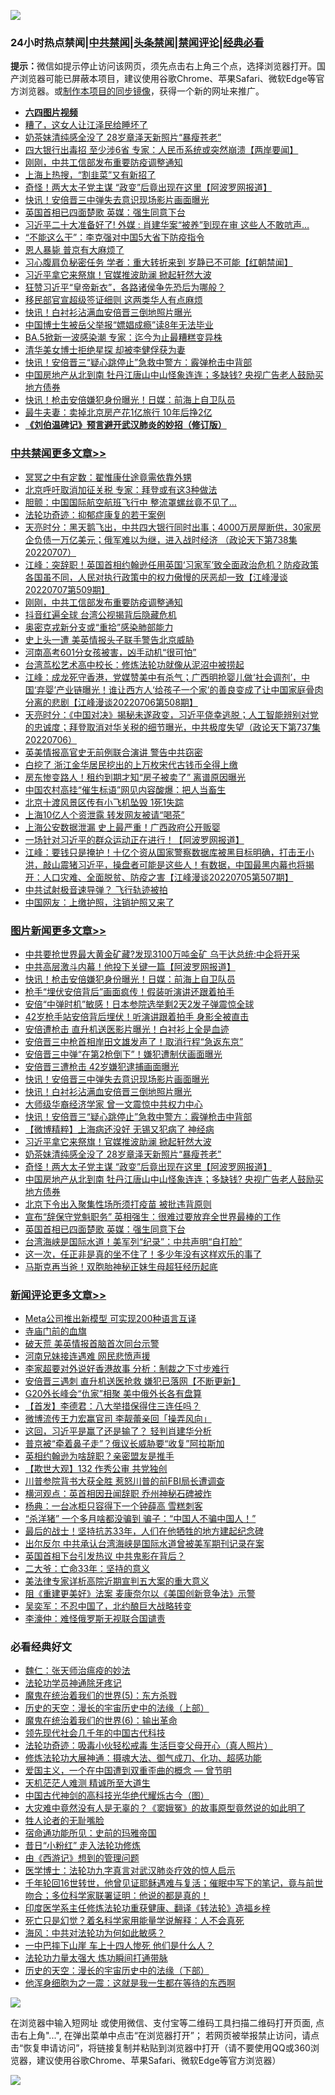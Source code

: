 ![](https://raw.githubusercontent.com/jsvpn/jsproxy/dev/64photo/fqnews-qr.jpg)

<div id="tt">
<h3>24小时热点禁闻|<a href="#%E4%B8%AD%E5%85%B1%E7%A6%81%E9%97%BB%E6%9B%B4%E5%A4%9A%E6%96%87%E7%AB%A0">中共禁闻</a>|<a href="#%E5%9B%BE%E7%89%87%E6%96%B0%E9%97%BB%E6%9B%B4%E5%A4%9A%E6%96%87%E7%AB%A0">头条禁闻</a>|<a href="#%E6%96%B0%E9%97%BB%E8%AF%84%E8%AE%BA%E6%9B%B4%E5%A4%9A%E6%96%87%E7%AB%A0">禁闻评论|<a href="#%E5%BF%85%E7%9C%8B%E7%BB%8F%E5%85%B8%E5%A5%BD%E6%96%87">经典必看</a></h3>
<div><b>提示：</b>微信如提示停止访问该网页，须先点击右上角三个点，选择浏览器打开。国产浏览器可能已屏蔽本项目，建议使用谷歌Chrome、苹果Safari、微软Edge等官方浏览器。或<a href="%E5%88%B6%E4%BD%9Cgit%E7%A6%81%E9%97%BB%E9%95%9C%E5%83%8F.md">制作本项目的同步镜像</a>，获得一个新的网址来推广。</div>
<ul>
<li><b><a href="http://d2.v2rss.gq/64.mp4" target="_blank">六四图片视频</a></b></li>
<li><a href="/ccpdope/20220707/1755157.md">糟了，这女人让江泽民给睡坏了</a></li>
<li><a href="/topimagenews/20220707/1755226.md">奶茶妹清纯感全没了 28岁章泽天新照片“暴瘦苍老”</a></li>
<li><a href="/bannedvideo/20220707/1755177.md">四大银行出毒招 至少涉6省 专家：人民币系统或突然崩溃【两岸要闻】</a></li>
<li><a href="/cbnews/20220708/1755416.md">刚刚，中共工信部发布重要防疫调整通知</a></li>
<li><a href="/cnnews/20220708/1755328.md">上海上热搜，“割韭菜”又有新招了</a></li>
<li><a href="/topimagenews/20220707/1755225.md">奇怪！两大太子党主谋 “政变”后竟出现在这里【阿波罗网报道】</a></li>
<li><a href="/topimagenews/20220708/1755523.md">快讯！安倍晋三中弹失去意识现场影片画面曝光</a></li>
<li><a href="/topimagenews/20220707/1755153.md">英国首相已四面楚歌 英媒：强生同意下台</a></li>
<li><a href="/cnnews/20220708/1755306.md">习近平二十大准备好了! 外媒 : 肖建华案“被养”到现在审 这些人不敢吭声…</a></li>
<li><a href="/cnnews/20220708/1755441.md">“不能这么干”：李克强对中国5大省下防疫指令</a></li>
<li><a href="/cnnews/20220708/1755346.md">恩人暴毙 普京有大麻烦了</a></li>
<li><a href="/bannedvideo/20220708/1755317.md">习心腹肩负秘密任务 学者：重大转折来到 岁静已不可能【红朝禁闻】</a></li>
<li><a href="/topimagenews/20220708/1755490.md">习近平拿它来祭旗！官媒推波助澜 掀起轩然大波</a></li>
<li><a href="/headline/20220707/1755156.md">狂赞习近平“皇帝新衣”，各路诸侯争先恐后为哪般？</a></li>
<li><a href="/cnnews/20220708/1755327.md">移民部官宣超级签证细则 这两类华人有点麻烦</a></li>
<li><a href="/topimagenews/20220708/1755522.md">快讯！白衬衫沾满血安倍晋三倒地照片曝光</a></li>
<li><a href="/cnnews/20220708/1755427.md">中国博士生被岳父举报“嫖娼成瘾”读8年无法毕业</a></li>
<li><a href="/cnnews/20220708/1755325.md">BA.5掀新一波感染潮 专家：迄今为止最糟糕变异株</a></li>
<li><a href="/lifebaike/20220707/1755143.md">清华美女博士拒绝星探 却被李健俘获为妻</a></li>
<li><a href="/topimagenews/20220708/1755510.md">快讯！安倍晋三“疑心跳停止”急救中警方：霰弹枪击中背部</a></li>
<li><a href="/topimagenews/20220707/1755201.md">中国房地产从北到南 牡丹江唐山中山怪象连连；多缺钱? 央视广告老人鼓励买地方债券</a></li>
<li><a href="/topimagenews/20220708/1755542.md">快讯！枪击安倍嫌犯身份曝光！日媒：前海上自卫队员</a></li>
<li><a href="/lifebaike/20220708/1755324.md">最牛夫妻：卖掉北京房产花1亿旅行 10年后挣2亿</a></li>
<li><b><a href="/comments/20200207/1272816.md" target="_blank">《刘伯温碑记》预言避开武汉肺炎的妙招（修订版）</a></b></li>
</ul>
</div>

<div class="catlist">
<h3><a href="/cbnews/" target="_blank">中共禁闻</a><span><a href="/cbnews/" target="_blank" rel="nofollow">更多文章>></a></span></h3>
<ul>
<li><a href="/cbnews/20220708/1755128.md" target="_blank">冥冥之中有定数：翟惟康仕途竟需依靠外甥</a></li>
<li><a href="/cbnews/20220708/1755562.md" target="_blank">北京呼吁取消加征关税 专家：拜登或有这3种做法</a></li>
<li><a href="/cbnews/20220708/1755561.md" target="_blank">胆颤：中国国际航空航班飞行中 整流罩螺丝竟不见了…</a></li>
<li><a href="/cbnews/20220708/1755180.md" target="_blank">法轮功奇迹：抑郁症康复的若干案例</a></li>
<li><a href="/cbnews/20220708/1755486.md" target="_blank">天亮时分：黑天鹅飞出，中共四大银行同时出事；4000万房屋断供，30家房企负债一万亿美元；俄军难以为继，进入战时经济 （政论天下第738集 20220707）</a></li>
<li><a href="/cbnews/20220708/1755469.md" target="_blank">江峰：突辞职！英国首相约翰逊任用英国‘习家军’致全面政治危机？防疫政策各国虽不同，人民对执行政策中的权力傲慢的厌恶却一致【江峰漫谈20220707第509期】</a></li>
<li><a href="/cbnews/20220708/1755416.md" target="_blank">刚刚，中共工信部发布重要防疫调整通知</a></li>
<li><a href="/cbnews/20220708/1755323.md" target="_blank">抖音红遍全球 台湾公视揭背后隐藏危机</a></li>
<li><a href="/cbnews/20220708/1755322.md" target="_blank">奥密克戎新分支或“重拾”感染肺部能力</a></li>
<li><a href="/cbnews/20220707/1755117.md" target="_blank">史上头一遭 美英情报头子联手警告北京威胁</a></li>
<li><a href="/cbnews/20220707/1755071.md" target="_blank">河南高考601分女孩被害，凶手动机“很可怕”</a></li>
<li><a href="/cbnews/20220707/1755000.md" target="_blank">台湾茑松艺术高中校长：修炼法轮功就像从泥沼中被捞起</a></li>
<li><a href="/cbnews/20220707/1755001.md" target="_blank">江峰：成龙死守香港，党媒赞美中有杀气；广西明抢婴儿做‘社会调剂’，中国‘弃婴’产业链曝光！谁让西方人‘给孩子一个家’的善良变成了让中国家庭骨肉分离的悲剧【江峰漫谈20220706第508期】</a></li>
<li><a href="/cbnews/20220707/1754988.md" target="_blank">天亮时分：《中国对决》揭秘未遂政变，习近平侥幸逃脱；人工智能辨别对党的忠诚度；拜登取消对华关税的细节曝光，中共极度失望（政论天下第737集 20220706）</a></li>
<li><a href="/cbnews/20220707/1754871.md" target="_blank">英美情报高官史无前例联合演讲 警告中共窃密</a></li>
<li><a href="/cbnews/20220707/1754813.md" target="_blank">白挖了 浙江金华居民挖出的上万枚宋代古钱币全得上缴</a></li>
<li><a href="/cbnews/20220706/1754758.md" target="_blank">房东惨变路人！租约到期才知“房子被卖了” 离谱原因曝光</a></li>
<li><a href="/cbnews/20220706/1754757.md" target="_blank">中国农村高挂“催生标语”网见内容酸爆：把人当畜生</a></li>
<li><a href="/cbnews/20220706/1754710.md" target="_blank">北京十渡风景区传有小飞机坠毁 1死1失踪</a></li>
<li><a href="/cbnews/20220706/1754628.md" target="_blank">上海10亿人个资泄露 转发网友被请“喝茶”</a></li>
<li><a href="/cbnews/20220706/1754577.md" target="_blank">上海公安数据泄漏 史上最严重！广西政府公开贩婴</a></li>
<li><a href="/cbnews/20220706/1754570.md" target="_blank">一场针对习近平的群众运动正在进行！【阿波罗网报道】</a></li>
<li><a href="/cbnews/20220706/1754569.md" target="_blank">江峰：要钱只是掩护！十亿个资从国家警察数据库被黑目标明确，打击王小洪，敲山震猪习近平，操盘者可能是这些人！有数据，中国最黑内幕也将揭开：人口灾难、全面脱贫、防疫之害【江峰漫谈20220705第507期】</a></li>
<li><a href="/cbnews/20220706/1754433.md" target="_blank">中共试射极音速导弹？ 飞行轨迹被拍</a></li>
<li><a href="/cbnews/20220706/1754385.md" target="_blank">中国网友：上缴护照，注销护照又来了</a></li>

</ul>
</div>
<div class="catlist">
<h3><a href="/topimagenews/" target="_blank">图片新闻</a><span><a href="/topimagenews/" target="_blank" rel="nofollow">更多文章>></a></span></h3>
<ul>
<li><a href="/topimagenews/20220708/1755571.md" target="_blank">中共要抢世界最大黄金矿藏?发现3100万吨金矿 乌干达总统:中企将开采</a></li>
<li><a href="/topimagenews/20220708/1755559.md" target="_blank">中共高层激斗内幕！他投下关键一篇【阿波罗网报道】</a></li>
<li><a href="/topimagenews/20220708/1755542.md" target="_blank">快讯！枪击安倍嫌犯身份曝光！日媒：前海上自卫队员</a></li>
<li><a href="/topimagenews/20220708/1755541.md" target="_blank">枪手“埋伏安倍背后”画面疯传！假装听演讲还跟着拍手</a></li>
<li><a href="/topimagenews/20220708/1755540.md" target="_blank">安倍“中弹时机”敏感！日本参院选举剩2天2发子弹震惊全球</a></li>
<li><a href="/topimagenews/20220708/1755539.md" target="_blank">42岁枪手站安倍背后埋伏！听演讲跟着拍手 身影全被直击</a></li>
<li><a href="/topimagenews/20220708/1755531.md" target="_blank">安倍遭枪击 直升机送医影片曝光！白衬衫上全是血迹</a></li>
<li><a href="/topimagenews/20220708/1755530.md" target="_blank">安倍晋三中枪首相岸田文雄发声了！取消行程“急返东京”</a></li>
<li><a href="/topimagenews/20220708/1755529.md" target="_blank">安倍晋三中弹“在第2枪倒下”！嫌犯遭制伏画面曝光</a></li>
<li><a href="/topimagenews/20220708/1755528.md" target="_blank">安倍晋三遭枪击 42岁嫌犯逮捕画面曝光</a></li>
<li><a href="/topimagenews/20220708/1755523.md" target="_blank">快讯！安倍晋三中弹失去意识现场影片画面曝光</a></li>
<li><a href="/topimagenews/20220708/1755522.md" target="_blank">快讯！白衬衫沾满血安倍晋三倒地照片曝光</a></li>
<li><a href="/topimagenews/20220708/1755511.md" target="_blank">大师级华裔经济学家 曾一文震惊中共权力中心</a></li>
<li><a href="/topimagenews/20220708/1755510.md" target="_blank">快讯！安倍晋三“疑心跳停止”急救中警方：霰弹枪击中背部</a></li>
<li><a href="/topimagenews/20220708/1755500.md" target="_blank">【微博精粹】上海病还没好 无锡又犯病了 神经病</a></li>
<li><a href="/topimagenews/20220708/1755490.md" target="_blank">习近平拿它来祭旗！官媒推波助澜 掀起轩然大波</a></li>
<li><a href="/topimagenews/20220707/1755226.md" target="_blank">奶茶妹清纯感全没了 28岁章泽天新照片“暴瘦苍老”</a></li>
<li><a href="/topimagenews/20220707/1755225.md" target="_blank">奇怪！两大太子党主谋 “政变”后竟出现在这里【阿波罗网报道】</a></li>
<li><a href="/topimagenews/20220707/1755201.md" target="_blank">中国房地产从北到南 牡丹江唐山中山怪象连连；多缺钱? 央视广告老人鼓励买地方债券</a></li>
<li><a href="/topimagenews/20220707/1755190.md" target="_blank">北京下令出入聚集性场所须打疫苗 被批违背原则</a></li>
<li><a href="/topimagenews/20220707/1755175.md" target="_blank">宣布“辞保守党魁职务” 英相强生：很难过要放弃全世界最棒的工作</a></li>
<li><a href="/topimagenews/20220707/1755153.md" target="_blank">英国首相已四面楚歌 英媒：强生同意下台</a></li>
<li><a href="/topimagenews/20220707/1755137.md" target="_blank">台湾海峡是国际水道！美军列“纪录”：中共声明“自打脸”</a></li>
<li><a href="/topimagenews/20220707/1755098.md" target="_blank">这一次，任正非是真的坐不住了！多少年没有这样欢乐的事了</a></li>
<li><a href="/topimagenews/20220707/1755033.md" target="_blank">马斯克再当爸！双胞胎神秘正妹生母超狂经历起底</a></li>

</ul>
</div>
<div class="catlist">
<h3><a href="/comments/" target="_blank">新闻评论</a><span><a href="/comments/" target="_blank" rel="nofollow">更多文章>></a></span></h3>
<ul>
<li><a href="/comments/20220708/1755589.md" target="_blank">Meta公司推出新模型 可实现200种语言互译</a></li>
<li><a href="/comments/20220708/1755130.md" target="_blank">寺庙门前的血旗</a></li>
<li><a href="/comments/20220708/1755557.md" target="_blank">破天荒 美英情报首脑首次同台示警</a></li>
<li><a href="/comments/20220708/1755549.md" target="_blank">河南兄妹接连遇难 网民悲愤声援</a></li>
<li><a href="/comments/20220708/1755548.md" target="_blank">李家超要对外说好香港故事 分析：制裁之下寸步难行</a></li>
<li><a href="/comments/20220708/1755533.md" target="_blank">安倍晋三遇刺 直升机送医抢救 嫌犯已落网【不断更新】</a></li>
<li><a href="/comments/20220708/1755525.md" target="_blank">G20外长峰会“仇家”相聚 美中俄外长各有盘算</a></li>
<li><a href="/comments/20220708/1755514.md" target="_blank">【首发】李德君：八大举措保得住三连任吗？</a></li>
<li><a href="/comments/20220708/1755505.md" target="_blank">微博流传王力宏赢官司 李靓蕾亲回「操弄风向」</a></li>
<li><a href="/comments/20220708/1755492.md" target="_blank">这回，习近平是赢了还是输了？ 轻判肖建华分析</a></li>
<li><a href="/comments/20220708/1755483.md" target="_blank">普京被“牵着鼻子走”？俄议长威胁要“收复”阿拉斯加</a></li>
<li><a href="/comments/20220708/1755482.md" target="_blank">英相约翰逊为啥辞职？亲密盟友是推手</a></li>
<li><a href="/comments/20220708/1755477.md" target="_blank">【欺世大观】132 作秀公审 共党独创</a></li>
<li><a href="/comments/20220708/1755466.md" target="_blank">川普参院背书大获全胜 惹怒川普的前FBI局长遭调查</a></li>
<li><a href="/comments/20220708/1755462.md" target="_blank">横河观点：英首相因丑闻辞职 乔州神秘石碑被炸</a></li>
<li><a href="/comments/20220708/1755461.md" target="_blank">杨典：一台冰柜只容得下一个钟薛高 雪糕刺客</a></li>
<li><a href="/comments/20220708/1755460.md" target="_blank">“杀洋猪” 一个多月啥都没骗到 骗子：“中国人不骗中国人！‌‌”</a></li>
<li><a href="/comments/20220708/1755459.md" target="_blank">最后的战士！坚持抗苏33年，人们在他牺牲的地方建起纪念碑</a></li>
<li><a href="/comments/20220708/1755443.md" target="_blank">出尔反尔 中共承认台湾海峡是国际水道曾被美军期刊记录在案</a></li>
<li><a href="/comments/20220708/1755442.md" target="_blank">英国首相下台引发热议 中共鬼影在背后？</a></li>
<li><a href="/comments/20220708/1755440.md" target="_blank">二大爷：亡命33年：坚持的意义</a></li>
<li><a href="/comments/20220708/1755433.md" target="_blank">美法律专家详析高院近期宣判五大案的重大意义</a></li>
<li><a href="/comments/20220708/1755432.md" target="_blank">阻《重建更美好》法案 麦康奈尔以《美国创新竞争法》示警</a></li>
<li><a href="/comments/20220708/1755422.md" target="_blank">吴奕军：不忍中国了，北约酿巨大战略转变</a></li>
<li><a href="/comments/20220708/1755421.md" target="_blank">李濠仲：难怪俄罗斯无视联合国谴责</a></li>

</ul>
</div>

<div class="catlist">
<h3>必看经典好文</h3>
<ul>
<li><a href="/comments/20200224/1282494.md" target="_blank">魏仁：张天师治瘟疫的妙法</a></li>
<li><a href="/health/20170626/780263.md" target="_blank">法轮功学员神通除牙疼记</a></li>
<li><a href="/topimagenews/20180524/946967.md" target="_blank">魔鬼在统治着我们的世界(5)：东方杀戮</a></li>
<li><a href="/tculture/20121025/73065.md" target="_blank">历史的天空：漫长的宇宙历史中的法缘（上部）</a></li>
<li><a href="/topimagenews/20180524/947358.md" target="_blank">魔鬼在统治着我们的世界(6)：输出革命</a></li>
<li><a href="/comments/20220329/1711799.md" target="_blank">领先现代社会几千年的中国古代科技</a></li>
<li><a href="/comments/20220506/1729215.md" target="_blank">法轮功奇迹：吸毒小伙轻松戒毒 生活巨变父母开心（真人照片）</a></li>
<li><a href="/comments/20191203/1234383.md" target="_blank">修炼法轮功大展神通：摄魂大法、御气成刀、化功、超感功能</a></li>
<li><a href="/comments/20210802/1598599.md" target="_blank">爱国主义，一个在中国遭到双重歪曲的概念 — 曾节明</a></li>
<li><a href="/comments/20210302/1496716.md" target="_blank">天机茫茫人难测 精诚所至大道生</a></li>
<li><a href="/comments/20220403/1714124.md" target="_blank">中国古代神剑的高科技光华绝代耀烁古今（图）</a></li>
<li><a href="/lifebaike/20210511/1544066.md" target="_blank">大灾难中竟然没有人是无辜的？《窦娥冤》的故事原型竟然说的如此明了</a></li>
<li><a href="/comments/20200606/783250.md" target="_blank">牲人论者的无耻嘴脸</a></li>
<li><a href="/cbnews/20180711/970353.md" target="_blank">宿命通功能所见：史前的玛雅帝国</a></li>
<li><a href="/cbnews/20211123/1656425.md" target="_blank">昔日“小粉红” 走入法轮功修炼</a></li>
<li><a href="/cbnews/20211017/1639767.md" target="_blank">由《西游记》想到的管理问题</a></li>
<li><a href="/comments/20200820/1382989.md" target="_blank">医学博士：法轮功九字真言对武汉肺炎疗效的惊人启示</a></li>
<li><a href="/comments/20210827/1614424.md" target="_blank">千年轮回16世转世，他曾见证耶稣遇难与复活；催眠中写下的笔记，竟与前世吻合；多位科学家联署证明：他说的都是真的！</a></li>
<li><a href="/comments/20220416/1720335.md" target="_blank">印度医学系主任修炼法轮功重获健康、翻译《转法轮》造福乡梓</a></li>
<li><a href="/comments/20200704/1355375.md" target="_blank">死亡只是幻觉？着名科学家用能量学说解释：人不会真死</a></li>
<li><a href="/comments/20191218/1228234.md" target="_blank">海风：中共对法轮功为何如此敏感？</a></li>
<li><a href="/cbnews/20200611/1343057.md" target="_blank">一中巴摔下山崖 车上十四人惨死 他们是什么人？</a></li>
<li><a href="/cbnews/20200816/1381005.md" target="_blank">法轮功力量太强大 炼功瞬间打通带脉</a></li>
<li><a href="/tculture/20121025/73066.md" target="_blank">历史的天空：漫长的宇宙历史中的法缘（下部）</a></li>
<li><a href="/topimagenews/20210219/1489990.md" target="_blank">他浑身细胞为之一震：这就是我一生都在等待的东西啊</a></li>

</ul>
</div>

![](https://raw.githubusercontent.com/jsvpn/jsproxy/dev/64photo/fqnews-qr.jpg)

在浏览器中输入短网址 或使用微信、支付宝等二维码工具扫描二维码打开页面, 点击右上角"...", 在弹出菜单中点击“在浏览器打开”； 若网页被举报禁止访问，请点击“恢复申请访问”，将链接复制并粘贴到浏览器中打开（请不要使用QQ或360浏览器，建议使用谷歌Chrome、苹果Safari、微软Edge等官方浏览器）

![](https://raw.githubusercontent.com/jsvpn/jsproxy/dev/64photo/wx.jpg)